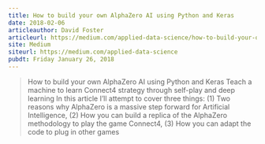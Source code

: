 ```yaml
---
title: How to build your own AlphaZero AI using Python and Keras
date: 2018-02-06
articleauthor: David Foster
articleurl: https://medium.com/applied-data-science/how-to-build-your-own-alphazero-ai-using-python-and-keras-7f664945c188
site: Medium
siteurl: https://medium.com/applied-data-science
pubdt: Friday January 26, 2018
---
```


> How to build your own AlphaZero AI using Python and Keras Teach a machine to learn Connect4 strategy through self-play and deep learning In this article I’ll attempt to cover three things: (1) Two reasons why AlphaZero is a massive step forward for Artificial Intelligence, (2) How you can build a replica of the AlphaZero methodology to play the game Connect4, (3) How you can adapt the code to plug in other games